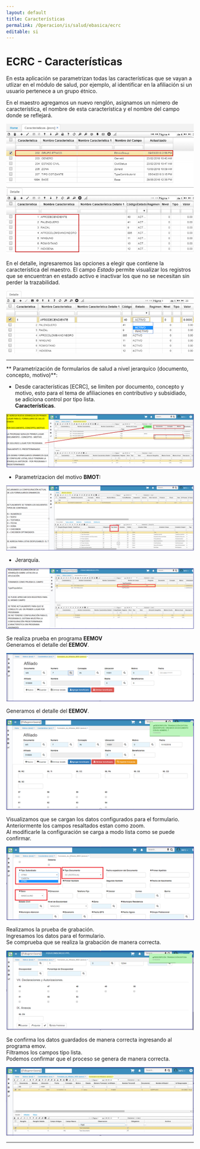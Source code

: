 ```yaml
---
layout: default
title: Características
permalink: /Operacion/is/salud/ebasica/ecrc
editable: si
---
```


# ECRC - Características

En esta aplicación se parametrizan todas las características que se vayan a utlizar en el módulo de salud, por ejemplo, al identificar en la afiliación si un usuario pertenece a un grupo étnico.  

En el maestro agregamos un nuevo renglón, asignamos un número de característica, el nombre de esta característica y el nombre del campo donde se reflejará.  

![](ecrc.png)

En el detalle, ingresaremos las opciones a elegir que contiene la característica del maestro. El campo _Estado_ permite visualizar los registros que se encuentran en estado activo e inactivar los que no se necesitan  sin perder la trazabilidad.  

![](ecrc1.png)   

--------   

** Parametrización de formularios de salud a nivel jerarquíco (documento, concepto, motivo)**:   
* Desde características  [ECRC], se limiten por documento, concepto y motivo, esto para el tema de afiliaciones en contributivo y subsidiado, se adiciona control por tipo lista.  
**Características**.  

![](ecrc5.png)  

* Parametrizacion del motivo **BMOT:**  

![](ecrc6.png)  
* Jerarquía.  

![](ecrc7.png)  

Se realiza prueba en programa **EEMOV**  
Generamos el detalle del **EEMOV**.  

![](ecrc8.png)  

Generamos el detalle del **EEMOV**.  

![](ecrc9.png)  

Visualizamos que se cargan los datos configurados para el formulario.  
Anteriormente los campos resaltados estan como zoom.  
Al modificarle la configuración se carga a modo lista como se puede confirmar.  

![](ecrc10.png)  

Realizamos la prueba de grabación.   
Ingresamos los datos para el formulario.   
Se comprueba que se realiza la grabación de manera correcta.   

![](ecrc11.png)  

Se confirma los datos guardados de manera correcta ingresando al programa emov.   
Filtramos los campos tipo lista.   
Podemos confirmar que el proceso se genera de manera correcta.   

 ![](ecrc12.png)  


****













